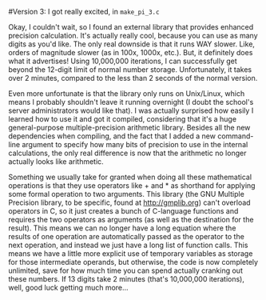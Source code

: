 #Version 3: I got really excited, in `make_pi_3.c`

Okay, I couldn't wait, so I found an external library that provides enhanced precision calculation.  It's actually really cool, because you can use as many digits as you'd like.  The only real downside is that it runs WAY slower.  Like, orders of magnitude slower (as in 100x, 1000x, etc.).  But, it definitely does what it advertises!  Using 10,000,000 iterations, I can successfully get beyond the 12-digit limit of normal number storage.  Unfortunately, it takes over 2 minutes, compared to the less than 2 seconds of the normal version.  

Even more unfortunate is that the library only runs on Unix/Linux, which means I probably shouldn't leave it running overnight (I doubt the school's server administrators would like that).  I was actually surprised how easily I learned how to use it and got it compiled, considering that it's a huge general-purpose multiple-precision arithmetic library.  Besides all the new dependencies when compiling, and the fact that I added a new command-line argument to specify how many bits of precision to use in the internal calculations, the only real difference is now that the arithmetic no longer actually looks like arithmetic.  

Something we usually take for granted when doing all these mathematical operations is that they use operators like + and \* as shorthand for applying some formal operation to two arguments.  This library (the GNU Multiple Precision library, to be specific, found at http://gmplib.org) can't overload operators in C, so it just creates a bunch of C-language functions and requires the two operators as arguments (as well as the destination for the result).  This means we can no longer have a long equation where the results of one operation are automatically passed as the operator to the next operation, and instead we just have a long list of function calls.  This means we have a little more explicit use of temporary variables as storage for those intermediate operands, but otherwise, the code is now completely unlimited, save for how much time you can spend actually cranking out these numbers.  If 13 digits take 2 minutes (that's 10,000,000 iterations), well, good luck getting much more...
